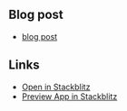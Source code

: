 ## Blog post

- [blog post](https://dev.to/igorovic/simplest-way-to-persist-redux-state-to-localstorage-e67)

## Links

- [Open in Stackblitz](https://stackblitz.com/edit/github-5pb6xu)
- [Preview App in Stackblitz](https://github-5pb6xu.stackblitz.io)
